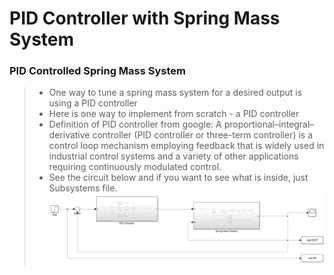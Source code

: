 # PID Controller with Spring Mass System

### PID Controlled Spring Mass System
> * One way to tune a spring mass system for a desired output is using a PID controller
> * Here is one way to implement from scratch - a PID controller
> * Definition of PID controller from google: A proportional–integral–derivative controller (PID controller or three-term controller) is a control loop mechanism employing feedback that is widely used in industrial control systems and a variety of other applications requiring continuously modulated control.
> * See the circuit below and if you want to see what is inside, just Subsystems file. 
![Screenshot](PID_SpringMass.PNG)
